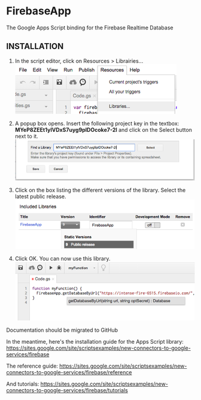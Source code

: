 # FirebaseApp
The Google Apps Script binding for the Firebase Realtime Database

## INSTALLATION

1. In the script editor, click on Resources > Librairies...
![Menu > Resources > Librairies](./img/Screen%20Shot%202015-06-10%20at%2016.13.10.png "Menu > Resources > Librairies")

2. A popup box opens. Insert the following project key in the textbox: **MYeP8ZEEt1ylVDxS7uyg9plDOcoke7-2l** and click on the Select button next to it.
![The project key in the textbox](./img/Screen%20Shot%202015-06-10%20at%2016.13.40.png "The project key in the textbox")

3. Click on the box listing the different versions of the library. Select the latest public release.
![Choice of version](./img/Screen%20Shot%202015-06-10%20at%2016.14.22.png "Choice of version")

4. Click OK. You can now use this library.
![Demo code](./img/Screen%20Shot%202015-06-10%20at%2016.14.51.png "Demo code")


Documentation should be migrated to GitHub

In the meantime, here's the installation guide for the Apps Script library:
https://sites.google.com/site/scriptsexamples/new-connectors-to-google-services/firebase

The reference guide:
https://sites.google.com/site/scriptsexamples/new-connectors-to-google-services/firebase/reference

And tutorials:
https://sites.google.com/site/scriptsexamples/new-connectors-to-google-services/firebase/tutorials
